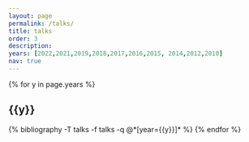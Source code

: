 ```yaml
---
layout: page
permalink: /talks/
title: talks
order: 3
description:
years: [2022,2021,2019,2018,2017,2016,2015, 2014,2012,2010]
nav: true
---
```


<div class="publications">

{% for y in page.years %}
  <h2 class="title">{{y}}</h2>
      {% bibliography -T talks -f talks -q @*[year={{y}}]* %}
          {% endfor %}

</div>